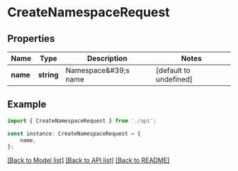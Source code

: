 # CreateNamespaceRequest


## Properties

Name | Type | Description | Notes
------------ | ------------- | ------------- | -------------
**name** | **string** | Namespace\&#39;s name | [default to undefined]

## Example

```typescript
import { CreateNamespaceRequest } from './api';

const instance: CreateNamespaceRequest = {
    name,
};
```

[[Back to Model list]](../README.md#documentation-for-models) [[Back to API list]](../README.md#documentation-for-api-endpoints) [[Back to README]](../README.md)
